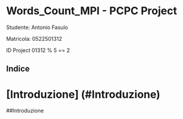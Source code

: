 # Words_Count_MPI - PCPC Project

Studente: Antonio Fasulo

Matricola: 0522501312

ID Project 01312 % 5 == 2 

## Indice 
# [Introduzione] (#Introduzione)


##Introduzione



